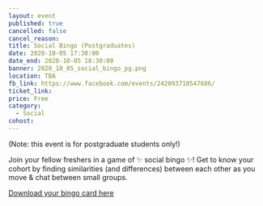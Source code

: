 ```yaml
---
layout: event
published: true
cancelled: false
cancel_reason:
title: Social Bingo (Postgraduates)
date: 2020-10-05 17:30:00
date_end: 2020-10-05 18:30:00
banner: 2020_10_05_social_bingo_pg.png
location: TBA
fb_link: https://www.facebook.com/events/242093710547686/
ticket_link:
price: Free
category:
  - Social
cohost:
---
```


(Note: this event is for postgraduate students only!)

Join your fellow freshers in a game of ✨ social bingo ✨! Get to know your cohort by finding similarities (and differences) between each other as you move & chat between small groups.

[Download your bingo card here](https://drive.google.com/file/d/17kxllvJBVCb8-0rGrFk_hbTqXFN-SrHr/view)
